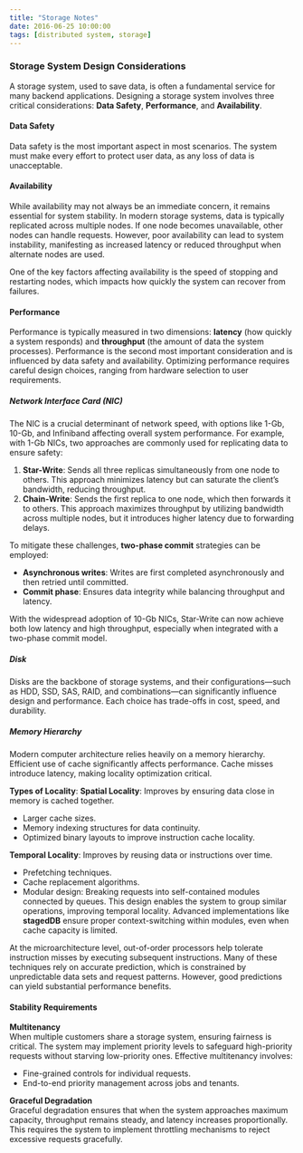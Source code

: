 ```yaml
---
title: "Storage Notes"
date: 2016-06-25 10:00:00
tags: [distributed system, storage]
---
```


### Storage System Design Considerations

A storage system, used to save data, is often a fundamental service for many backend applications. Designing a storage system involves three critical considerations: **Data Safety**, **Performance**, and **Availability**.


#### Data Safety

Data safety is the most important aspect in most scenarios. The system must make every effort to protect user data, as any loss of data is unacceptable.


#### Availability

While availability may not always be an immediate concern, it remains essential for system stability. In modern storage systems, data is typically replicated across multiple nodes. If one node becomes unavailable, other nodes can handle requests. However, poor availability can lead to system instability, manifesting as increased latency or reduced throughput when alternate nodes are used.

One of the key factors affecting availability is the speed of stopping and restarting nodes, which impacts how quickly the system can recover from failures.


#### Performance

Performance is typically measured in two dimensions: **latency** (how quickly a system responds) and **throughput** (the amount of data the system processes). Performance is the second most important consideration and is influenced by data safety and availability. Optimizing performance requires careful design choices, ranging from hardware selection to user requirements.

##### Network Interface Card (NIC)

The NIC is a crucial determinant of network speed, with options like 1-Gb, 10-Gb, and Infiniband affecting overall system performance. For example, with 1-Gb NICs, two approaches are commonly used for replicating data to ensure safety:

1. **Star-Write**: Sends all three replicas simultaneously from one node to others. This approach minimizes latency but can saturate the client’s bandwidth, reducing throughput.
2. **Chain-Write**: Sends the first replica to one node, which then forwards it to others. This approach maximizes throughput by utilizing bandwidth across multiple nodes, but it introduces higher latency due to forwarding delays.

To mitigate these challenges, **two-phase commit** strategies can be employed:
- **Asynchronous writes**: Writes are first completed asynchronously and then retried until committed.
- **Commit phase**: Ensures data integrity while balancing throughput and latency.

With the widespread adoption of 10-Gb NICs, Star-Write can now achieve both low latency and high throughput, especially when integrated with a two-phase commit model.


##### Disk

Disks are the backbone of storage systems, and their configurations—such as HDD, SSD, SAS, RAID, and combinations—can significantly influence design and performance. Each choice has trade-offs in cost, speed, and durability.


##### Memory Hierarchy

Modern computer architecture relies heavily on a memory hierarchy. Efficient use of cache significantly affects performance. Cache misses introduce latency, making locality optimization critical. 

**Types of Locality**:
**Spatial Locality**: Improves by ensuring data close in memory is cached together.
   - Larger cache sizes.
   - Memory indexing structures for data continuity.
   - Optimized binary layouts to improve instruction cache locality.

**Temporal Locality**: Improves by reusing data or instructions over time.
   - Prefetching techniques.
   - Cache replacement algorithms.
   - Modular design: Breaking requests into self-contained modules connected by queues. This design enables the system to group similar operations, improving temporal locality. Advanced implementations like **stagedDB** ensure proper context-switching within modules, even when cache capacity is limited.

At the microarchitecture level, out-of-order processors help tolerate instruction misses by executing subsequent instructions. Many of these techniques rely on accurate prediction, which is constrained by unpredictable data sets and request patterns. However, good predictions can yield substantial performance benefits.

#### Stability Requirements

**Multitenancy**  
   When multiple customers share a storage system, ensuring fairness is critical. The system may implement priority levels to safeguard high-priority requests without starving low-priority ones. Effective multitenancy involves:
   - Fine-grained controls for individual requests.
   - End-to-end priority management across jobs and tenants.

**Graceful Degradation**  
   Graceful degradation ensures that when the system approaches maximum capacity, throughput remains steady, and latency increases proportionally. This requires the system to implement throttling mechanisms to reject excessive requests gracefully.
